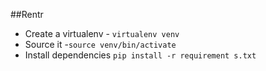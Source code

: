 ##Rentr

- Create a virtualenv - `virtualenv venv`
- Source it -`source venv/bin/activate`
- Install dependencies `pip install -r requirement
s.txt`